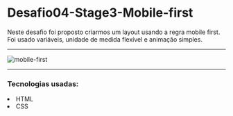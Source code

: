 # Desafio04-Stage3-Mobile-first
Neste desafio foi proposto criarmos um layout usando a regra mobile first. Foi usado variáveis, unidade de medida flexível e animação simples.
<hr>

![mobile-first](https://user-images.githubusercontent.com/93404847/177052738-778ea1f7-936c-405d-b3f0-7136c4f2092a.jpeg)

<hr>

### Tecnologias usadas:
<li>HTML
<li>CSS



